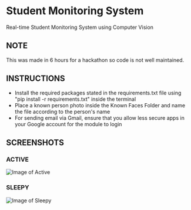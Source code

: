 # Student Monitoring System

Real-time Student Monitoring System using Computer Vision

## NOTE

This was made in 6 hours for a hackathon so code is not well maintained. 

## INSTRUCTIONS

* Install the required packages stated in the requirements.txt file using "pip install -r requirements.txt" inside the terminal
* Place a known person photo inside the Known Faces Folder and name the file according to the person's name
* For sending email via Gmail, ensure that you allow less secure apps in your Google account for the module to login

## SCREENSHOTS

### ACTIVE
![Image of Active](https://github.com/ummarikram/StudentMonitoringSystem/blob/main/Active.PNG)

### SLEEPY
![Image of Sleepy](https://github.com/ummarikram/StudentMonitoringSystem/blob/main/Sleepy.PNG)
